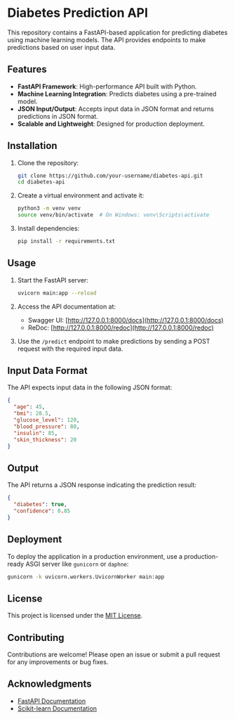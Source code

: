 # Diabetes Prediction API

This repository contains a FastAPI-based application for predicting diabetes using machine learning models. The API provides endpoints to make predictions based on user input data.

## Features

- **FastAPI Framework**: High-performance API built with Python.
- **Machine Learning Integration**: Predicts diabetes using a pre-trained model.
- **JSON Input/Output**: Accepts input data in JSON format and returns predictions in JSON format.
- **Scalable and Lightweight**: Designed for production deployment.

## Installation

1. Clone the repository:
    ```bash
    git clone https://github.com/your-username/diabetes-api.git
    cd diabetes-api
    ```

2. Create a virtual environment and activate it:
    ```bash
    python3 -m venv venv
    source venv/bin/activate  # On Windows: venv\Scripts\activate
    ```

3. Install dependencies:
    ```bash
    pip install -r requirements.txt
    ```

## Usage

1. Start the FastAPI server:
    ```bash
    uvicorn main:app --reload
    ```

2. Access the API documentation at:
    - Swagger UI: [http://127.0.0.1:8000/docs](http://127.0.0.1:8000/docs)
    - ReDoc: [http://127.0.0.1:8000/redoc](http://127.0.0.1:8000/redoc)

3. Use the `/predict` endpoint to make predictions by sending a POST request with the required input data.

## Input Data Format

The API expects input data in the following JSON format:
```json
{
  "age": 45,
  "bmi": 28.5,
  "glucose_level": 120,
  "blood_pressure": 80,
  "insulin": 85,
  "skin_thickness": 20
}
```

## Output

The API returns a JSON response indicating the prediction result:
```json
{
  "diabetes": true,
  "confidence": 0.85
}
```

## Deployment

To deploy the application in a production environment, use a production-ready ASGI server like `gunicorn` or `daphne`:
```bash
gunicorn -k uvicorn.workers.UvicornWorker main:app
```

## License

This project is licensed under the [MIT License](LICENSE).

## Contributing

Contributions are welcome! Please open an issue or submit a pull request for any improvements or bug fixes.

## Acknowledgments

- [FastAPI Documentation](https://fastapi.tiangolo.com/)
- [Scikit-learn Documentation](https://scikit-learn.org/)
